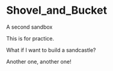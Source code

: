 # Shovel_and_Bucket
A second sandbox

This is for practice. 


What if I want to build a sandcastle?

Another one, another one!